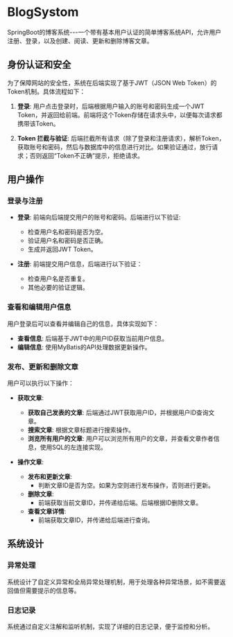 # BlogSystom
SpringBoot的博客系统---一个带有基本用户认证的简单博客系统API，允许用户注册、登录，以及创建、阅读、更新和删除博客文章。

## 身份认证和安全

为了保障网站的安全性，系统在后端实现了基于JWT（JSON Web Token）的Token机制。具体流程如下：

1. **登录**: 用户点击登录时，后端根据用户输入的账号和密码生成一个JWT Token，并返回给前端。前端将这个Token存储在请求头中，以便每次请求都携带该Token。

2. **Token 拦截与验证**: 后端拦截所有请求（除了登录和注册请求），解析Token，获取账号和密码，然后与数据库中的信息进行对比。如果验证通过，放行请求；否则返回“Token不正确”提示，拒绝请求。

## 用户操作

### 登录与注册

- **登录**: 前端向后端提交用户的账号和密码。后端进行以下验证:
  - 检查用户名和密码是否为空。
  - 验证用户名和密码是否正确。
  - 生成并返回JWT Token。

- **注册**: 前端提交用户信息，后端进行以下验证：
  - 检查用户名是否重复。
  - 其他必要的验证逻辑。

### 查看和编辑用户信息

用户登录后可以查看并编辑自己的信息，具体实现如下：

- **查看信息**: 
  后端基于JWT中的用户ID获取当前用户信息。
- **编辑信息**:
  使用MyBatis的API处理数据更新操作。

### 发布、更新和删除文章

用户可以执行以下操作：

- **获取文章**:
  - **获取自己发表的文章**: 后端通过JWT获取用户ID，并根据用户ID查询文章。
  - **搜索文章**: 根据文章标题进行搜索操作。
  - **浏览所有用户的文章**: 用户可以浏览所有用户的文章，并查看文章作者信息，使用SQL的左连接实现。

- **操作文章**:
  - **发布和更新文章**:
    - 判断文章ID是否为空。如果为空则进行发布操作，否则进行更新。
  - **删除文章**:
    - 前端获取当前文章ID，并传递给后端。后端根据ID删除文章。
  - **查看文章详情**:
    - 前端获取文章ID，并传递给后端进行查询。

## 系统设计

### 异常处理

系统设计了自定义异常和全局异常处理机制，用于处理各种异常场景，如不需要返回值但需要提示的信息等。

### 日志记录

系统通过自定义注解和监听机制，实现了详细的日志记录，便于监控和分析。
